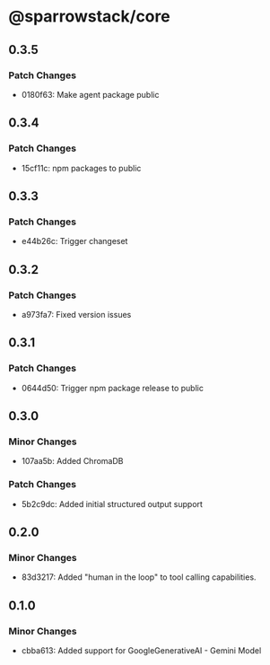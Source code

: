 # @sparrowstack/core

## 0.3.5

### Patch Changes

- 0180f63: Make agent package public

## 0.3.4

### Patch Changes

- 15cf11c: npm packages to public

## 0.3.3

### Patch Changes

- e44b26c: Trigger changeset

## 0.3.2

### Patch Changes

- a973fa7: Fixed version issues

## 0.3.1

### Patch Changes

- 0644d50: Trigger npm package release to public

## 0.3.0

### Minor Changes

- 107aa5b: Added ChromaDB

### Patch Changes

- 5b2c9dc: Added initial structured output support

## 0.2.0

### Minor Changes

- 83d3217: Added "human in the loop" to tool calling capabilities.

## 0.1.0

### Minor Changes

- cbba613: Added support for GoogleGenerativeAI - Gemini Model
